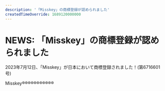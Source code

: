 ```yaml
---
description: '「Misskey」の商標登録が認められました'
createdTimeOverride: 1689120000000
---
```


# NEWS: 「Misskey」の商標登録が認められました

2023年7月12日、「Misskey」が日本において商標登録されました！(第6716601号)

Misskey®®®®®®®®®®®
